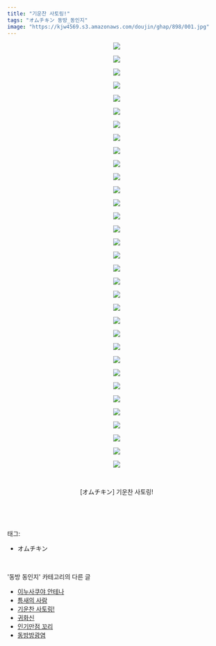```yaml
---
title: "기운찬 사토링!"
tags: "オムチキン 동방_동인지"
image: "https://kjw4569.s3.amazonaws.com/doujin/ghap/898/001.jpg"
---
```

<div class="article">
<p style="text-align: center; clear: none; float: none;"><img src="{{ site.imgserver3 }}/ghap/898/001.jpg"/></p>
<p style="text-align: center; clear: none; float: none;"><img src="{{ site.imgserver3 }}/ghap/898/002.jpg"/></p>
<p style="text-align: center; clear: none; float: none;"><img src="{{ site.imgserver3 }}/ghap/898/003.jpg"/></p>
<p style="text-align: center; clear: none; float: none;"><img src="{{ site.imgserver3 }}/ghap/898/004.jpg"/></p>
<p style="text-align: center; clear: none; float: none;"><img src="{{ site.imgserver3 }}/ghap/898/005.jpg"/></p>
<p style="text-align: center; clear: none; float: none;"><img src="{{ site.imgserver3 }}/ghap/898/006.jpg"/></p>
<p style="text-align: center; clear: none; float: none;"><img src="{{ site.imgserver3 }}/ghap/898/007.jpg"/></p>
<p style="text-align: center; clear: none; float: none;"><img src="{{ site.imgserver3 }}/ghap/898/008.jpg"/></p>
<p style="text-align: center; clear: none; float: none;"><img src="{{ site.imgserver3 }}/ghap/898/009.jpg"/></p>
<p style="text-align: center; clear: none; float: none;"><img src="{{ site.imgserver3 }}/ghap/898/010.jpg"/></p>
<p style="text-align: center; clear: none; float: none;"><img src="{{ site.imgserver3 }}/ghap/898/011.jpg"/></p>
<p style="text-align: center; clear: none; float: none;"><img src="{{ site.imgserver3 }}/ghap/898/012.jpg"/></p>
<p style="text-align: center; clear: none; float: none;"><img src="{{ site.imgserver3 }}/ghap/898/013.jpg"/></p>
<p style="text-align: center; clear: none; float: none;"><img src="{{ site.imgserver3 }}/ghap/898/014.jpg"/></p>
<p style="text-align: center; clear: none; float: none;"><img src="{{ site.imgserver3 }}/ghap/898/015.jpg"/></p>
<p style="text-align: center; clear: none; float: none;"><img src="{{ site.imgserver3 }}/ghap/898/016.jpg"/></p>
<p style="text-align: center; clear: none; float: none;"><img src="{{ site.imgserver3 }}/ghap/898/017.jpg"/></p>
<p style="text-align: center; clear: none; float: none;"><img src="{{ site.imgserver3 }}/ghap/898/018.jpg"/></p>
<p style="text-align: center; clear: none; float: none;"><img src="{{ site.imgserver3 }}/ghap/898/019.jpg"/></p>
<p style="text-align: center; clear: none; float: none;"><img src="{{ site.imgserver3 }}/ghap/898/020.jpg"/></p>
<p style="text-align: center; clear: none; float: none;"><img src="{{ site.imgserver3 }}/ghap/898/021.jpg"/></p>
<p style="text-align: center; clear: none; float: none;"><img src="{{ site.imgserver3 }}/ghap/898/022.jpg"/></p>
<p style="text-align: center; clear: none; float: none;"><img src="{{ site.imgserver3 }}/ghap/898/023.jpg"/></p>
<p style="text-align: center; clear: none; float: none;"><img src="{{ site.imgserver3 }}/ghap/898/024.jpg"/></p>
<p style="text-align: center; clear: none; float: none;"><img src="{{ site.imgserver3 }}/ghap/898/025.jpg"/></p>
<p style="text-align: center; clear: none; float: none;"><img src="{{ site.imgserver3 }}/ghap/898/026.jpg"/></p>
<p style="text-align: center; clear: none; float: none;"><img src="{{ site.imgserver3 }}/ghap/898/027.jpg"/></p>
<p style="text-align: center; clear: none; float: none;"><img src="{{ site.imgserver3 }}/ghap/898/028.jpg"/></p>
<p style="text-align: center; clear: none; float: none;"><img src="{{ site.imgserver3 }}/ghap/898/029.jpg"/></p>
<p style="text-align: center; clear: none; float: none;"><img src="{{ site.imgserver3 }}/ghap/898/030.jpg"/></p>
<p style="text-align: center; clear: none; float: none;"><img src="{{ site.imgserver3 }}/ghap/898/031.jpg"/></p>
<p style="text-align: center; clear: none; float: none;"><img src="{{ site.imgserver3 }}/ghap/898/032.jpg"/></p>
<p style="text-align: center; clear: none; float: none;"><img src="{{ site.imgserver3 }}/ghap/898/033.jpg"/></p>
<p style="text-align: center; clear: none; float: none;"><br/></p>
<p style="text-align: center; clear: none; float: none;">[オムチキン] 기운찬 사토링!</p>
<p><br/></p>
</div><br/>
<div class="tagTrail">
<p>태그: </p>
<ul>
<li>オムチキン</li>
</ul>
</div><br/>
<div class="another">
<p>'동방 동인지' 카테고리의 다른 글</p>
<ul>
<li><a href="/ghap_900">이누사쿠야 안테나</a></li>
<li><a href="/ghap_899">틈새의 사람</a></li>
<li><a href="/ghap_898">기운찬 사토링!</a></li>
<li><a href="/ghap_897">귀화신</a></li>
<li><a href="/ghap_896">인기만점 꼬리</a></li>
<li><a href="/ghap_895">동방방광염</a></li>
</ul>
</div><br/>
<div class="cb_module cb_fluid">
<div class="cb_wrt cb_profile">
</div><!-- commentList close -->
</div><br/>
